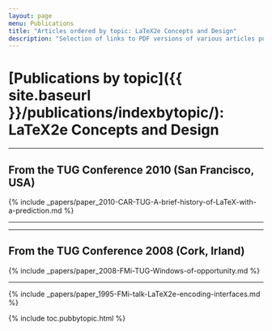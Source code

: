 ```yaml
---
layout: page
menu: Publications
title: "Articles ordered by topic: LaTeX2e Concepts and Design"
description: "Selection of links to PDF versions of various articles published by the LaTeX3 project and links to videos of their conference presentations ordered by major topics."
---
```


# [Publications by topic]({{ site.baseurl }}/publications/indexbytopic/): LaTeX2e Concepts and Design




<hr class="conference-start">

## From the TUG Conference 2010  (San Francisco, USA)

{% include _papers/paper_2010-CAR-TUG-A-brief-history-of-LaTeX-with-a-prediction.md %}

<hr class="conference-end">


<hr class="conference-start">

## From the TUG Conference 2008  (Cork, Irland)

{% include _papers/paper_2008-FMi-TUG-Windows-of-opportunity.md %}

<hr class="conference-end">


{% include _papers/paper_1995-FMi-talk-LaTeX2e-encoding-interfaces.md %}


<div class="row">{% include toc.pubbytopic.html %}</div>
<div id="div_vgwpixel"></div>
